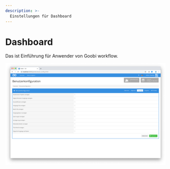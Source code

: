 ```yaml
---
description: >-
  Einstellungen für Dashboard
---
```


# Dashboard

Das ist Einführung für Anwender von Goobi workflow.

![Dashboard](screen_01_de.png)